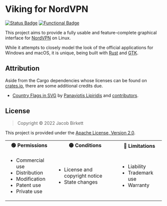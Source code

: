 # Viking for NordVPN

[![Status Badge](https://img.shields.io/endpoint?style=for-the-badge&url=https%3A%2F%2Fraw.githubusercontent.com%2Fspikespaz%2Fnordvpn-viking%2Fmaster%2F.github%2Fstatus_shield.json)](#)
[![Functional Badge](https://img.shields.io/endpoint?style=for-the-badge&url=https%3A%2F%2Fraw.githubusercontent.com%2Fspikespaz%2Fnordvpn-viking%2Fmaster%2F.github%2Ffunctional_shield.json)](#)

This project aims to provide a fully usable and feature-complete graphical interface for [NordVPN](https://nordvpn.com/) on Linux.

While it attempts to closely model the look of the official applications for Windows and macOS, it is unique, being built with [Rust](https://www.rust-lang.org/) and [GTK](https://gtk-rs.org/).

## Attribution

Aside from the Cargo dependencies whose licenses can be found on [crates.io](https://crates.io), there are some additional credits due.

- [Country Flags in SVG](https://flagicons.lipis.dev/) by [Panayiotis Lipiridis](https://lipis.dev/) and [contributors](https://github.com/lipis/flag-icons/graphs/contributors).

## License

> Copyright &copy; 2022 Jacob Birkett

This project is provided under the [Apache License, Version 2.0](https://opensource.org/licenses/Apache-2.0).

<table>
  <tr>
    <th>&#x1F7E2; Permissions</th>
    <th>&#x1F7E1; Conditions</th>
    <th>&#x1F534; Limitations</th>
  </tr>
  <tr>
    <td>
      <ul>
        <li>Commercial use</li>
        <li>Distribution</li>
        <li>Modification</li>
        <li>Patent use</li>
        <li>Private use</li>
      </ul>
    </td>
    <td>
      <ul>
        <li>License and copyright notice</li>
        <li>State changes</li>
      </ul>
    </td>
    <td>
      <ul>
        <li>Liability</li>
        <li>Trademark use</li>
        <li>Warranty</li>
      </ul>
    </td>
  </tr>
</table>
